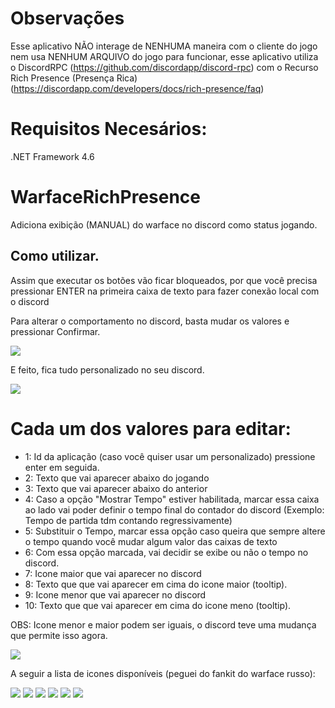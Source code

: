 # Observações
Esse aplicativo NÃO interage de NENHUMA maneira com o cliente do jogo nem usa NENHUM ARQUIVO do jogo para funcionar, esse aplicativo utiliza o DiscordRPC (https://github.com/discordapp/discord-rpc) com o Recurso Rich Presence (Presença Rica) (https://discordapp.com/developers/docs/rich-presence/faq)

# Requisitos Necesários:
.NET Framework 4.6

# WarfaceRichPresence
Adiciona exibição (MANUAL) do warface no discord como status jogando.

## Como utilizar.

Assim que executar os botões vão ficar bloqueados, por que você precisa pressionar ENTER na primeira caixa de texto para fazer conexão local com o discord

Para alterar o comportamento no discord, basta mudar os valores e pressionar Confirmar.

<img src="https://i.imgur.com/iw8yO09.png"> 

E feito, fica tudo personalizado no seu discord.

<img src="https://i.imgur.com/6mO2GTX.png">

# Cada um dos valores para editar:

- 1: Id da aplicação (caso você quiser usar um personalizado) pressione enter em seguida.
- 2: Texto que vai aparecer abaixo do jogando
- 3: Texto que vai aparecer abaixo do anterior
- 4: Caso a opção "Mostrar Tempo" estiver habilitada, marcar essa caixa ao lado vai poder definir o tempo final do contador do discord (Exemplo: Tempo de partida tdm contando regressivamente)
- 5: Substituir o Tempo, marcar essa opção caso queira que sempre altere o tempo quando você mudar algum valor das caixas de texto
- 6: Com essa opção marcada, vai decidir se exibe ou não o tempo no discord.
- 7: Icone maior que vai aparecer no discord
- 8: Texto que que vai aparecer em cima do icone maior (tooltip).
- 9: Icone menor que vai aparecer no discord
- 10: Texto que que vai aparecer em cima do icone meno (tooltip).

OBS: Icone menor e maior podem ser iguais, o discord teve uma mudança que permite isso agora.

<img src="https://i.imgur.com/oXHK5PS.png">

A seguir a lista de icones disponíveis (peguei do fankit do warface russo):

<img src="https://i.imgur.com/wPjDwDa.png">
<img src="https://i.imgur.com/MseYFJu.png">
<img src="https://i.imgur.com/Zobcl0t.png">
<img src="https://i.imgur.com/gzj7Cm0.png">
<img src="https://i.imgur.com/dJJoz7f.png">
<img src="https://i.imgur.com/83MjhuN.png">
